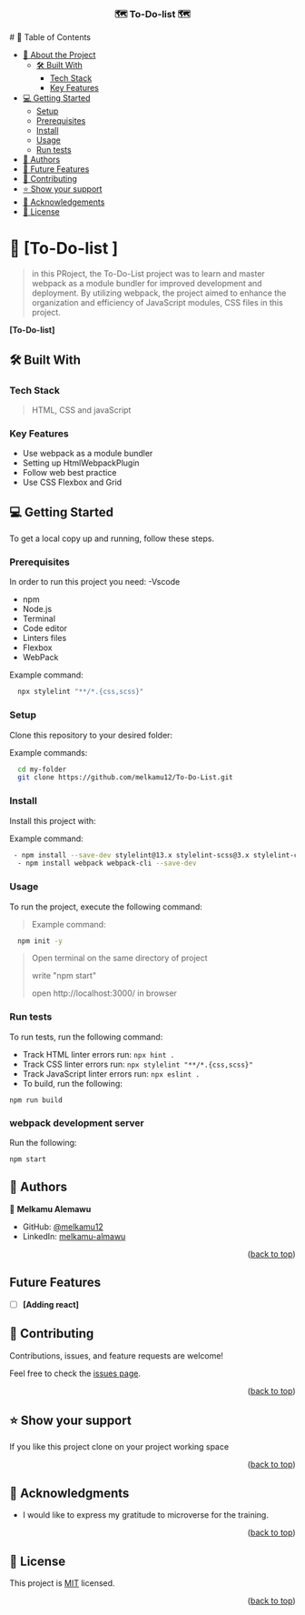 <a name="readme-top"></a>

<div align="center">

  <h3> 🗺️ <b>To-Do-list</b> 🗺️</h3>

</div>
<div >
# 📗 Table of Contents

- [📖 About the Project](#about-project)
  - [🛠 Built With](#built-with)
    - [Tech Stack](#tech-stack)
    - [Key Features](#key-features)
- [💻 Getting Started](#getting-started)
  - [Setup](#setup)
  - [Prerequisites](#prerequisites)
  - [Install](#install)
  - [Usage](#usage)
  - [Run tests](#run-tests)
- [👥 Authors](#authors)
- [🔭 Future Features](#future-features)
- [🤝 Contributing](#contributing)
- [⭐️ Show your support](#support)
- [🙏 Acknowledgements](#acknowledgements)
- [📝 License](#license)

<!-- PROJECT DESCRIPTION -->

# 📖 [To-Do-list ] <a name="about-project"></a>

>in this PRoject, the To-Do-List project was to learn and master webpack as a module bundler for improved development and deployment. By utilizing webpack, the project aimed to enhance the organization and efficiency of JavaScript modules, CSS files in this project.

**[To-Do-list]**

## 🛠 Built With <a name="built-with"></a>

### Tech Stack <a name="tech-stack"></a>

> HTML, CSS and javaScript

### Key Features

- Use  webpack as a module bundler
- Setting up HtmlWebpackPlugin
- Follow web best practice
- Use CSS Flexbox and Grid

## 💻 Getting Started <a name="getting-started"></a>

To get a local copy up and running, follow these steps.

### Prerequisites

In order to run this project you need:
-Vscode

- npm
- Node.js
- Terminal
- Code editor
- Linters files
- Flexbox
- WebPack

Example command:

```sh
  npx stylelint "**/*.{css,scss}"
```

### Setup

Clone this repository to your desired folder:

Example commands:

```sh
  cd my-folder
  git clone https://github.com/melkamu12/To-Do-List.git
```

### Install

Install this project with:

Example command:

```sh
 - npm install --save-dev stylelint@13.x stylelint-scss@3.x stylelint-config-standard@21.x stylelint-csstree-validator@1.x
  - npm install webpack webpack-cli --save-dev

```

### Usage

To run the project, execute the following command:

> Example command:

```sh
  npm init -y
```

> <p> Open terminal on the same directory of project </p>
> <p> write "npm start"</p>
> <p> open http://localhost:3000/ in browser </p>

### Run tests

To run tests, run the following command:

- Track HTML linter errors run:
`
npx hint .
`
- Track CSS linter errors run:
`
npx stylelint "**/*.{css,scss}"
`
- Track JavaScript linter errors run:
`
npx eslint .
`
- To build, run the following:
```
npm run build
```
### webpack development server

 Run the following:
 ```
 npm start
 ```


<!-- AUTHORS -->

## 👥 Authors <a name="authors"></a>

👤 **Melkamu Alemawu**

- GitHub: [@melkamu12](https://github.com/melkamu12)
- LinkedIn: [melkamu-almawu](https://www.linkedin.com/in/melkamu-almawu/)

<p align="right">(<a href="#readme-top">back to top</a>)</p>

## Future Features

- [ ] **[Adding react]**

## 🤝 Contributing <a name="contributing"></a>

Contributions, issues, and feature requests are welcome!

Feel free to check the [issues page](git@github.com:melkamu12/To-Do-List.git).

<p align="right">(<a href="#readme-top">back to top</a>)</p>

## ⭐️ Show your support <a name="support"></a>

If you like this project clone on your project working space

<p align="right">(<a href="#readme-top">back to top</a>)</p>

<!-- ACKNOWLEDGEMENTS -->

## 🙏 Acknowledgments <a name="acknowledgements"></a>
- I would like to express my gratitude to microverse for the training.

<p align="right">(<a href="#readme-top">back to top</a>)</p>

## 📝 License <a name="license"></a>

This project is [MIT](./LICENSE) licensed.

<p align="right">(<a href="#readme-top">back to top</a>)</p>
